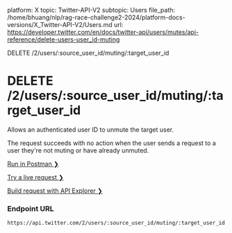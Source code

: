 platform: X
topic: Twitter-API-V2
subtopic: Users
file_path: /home/bhuang/nlp/rag-race-challenge2-2024/platform-docs-versions/X_Twitter-API-V2/Users.md
url: https://developer.twitter.com/en/docs/twitter-api/users/mutes/api-reference/delete-users-user_id-muting

DELETE /2/users/:source\_user\_id/muting/:target\_user\_id

# DELETE /2/users/:source\_user\_id/muting/:target\_user\_id

Allows an authenticated user ID to unmute the target user.  
  
The request succeeds with no action when the user sends a request to a user they're not muting or have already unmuted.

[Run in Postman ❯](https://t.co/twitter-api-postman) 

[Try a live request ❯](https://oauth-playground.glitch.me/?id=usersIdUnmute&params=%28%27query%21%28%29%7Ebody%21%27%27%7Epath%21%28%29%29_) 

[Build request with API Explorer ❯](https://developer.twitter.com/apitools/api?endpoint=%2F2%2Fusers%2F%7Bsource_user_id%7D%2Fmuting%2F%7Btarget_user_id%7D&method=delete) 

### Endpoint URL

`https://api.twitter.com/2/users/:source_user_id/muting/:target_user_id`